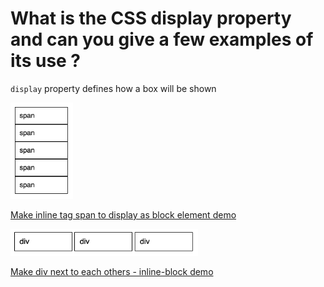 # What is the CSS display property and can you give a few examples of its use ?
`display` property defines how a box will be shown

<img src="../../assets/images/display-block.png" alt="display block demo" width="100" />

[Make inline tag span to display as block element demo](https://codepen.io/kmsheng/pen/jJeXNW)


<img src="../../assets/images/display-inline-block.png" alt="display inline-block demo" width="300" />

[Make div next to each others - inline-block demo](https://codepen.io/kmsheng/pen/PLyXor)
